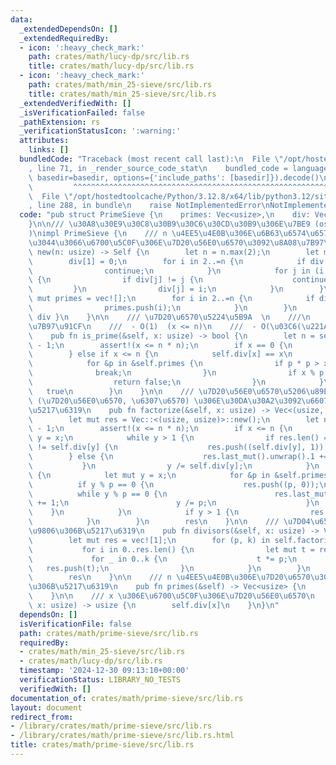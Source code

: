 ```yaml
---
data:
  _extendedDependsOn: []
  _extendedRequiredBy:
  - icon: ':heavy_check_mark:'
    path: crates/math/lucy-dp/src/lib.rs
    title: crates/math/lucy-dp/src/lib.rs
  - icon: ':heavy_check_mark:'
    path: crates/math/min_25-sieve/src/lib.rs
    title: crates/math/min_25-sieve/src/lib.rs
  _extendedVerifiedWith: []
  _isVerificationFailed: false
  _pathExtension: rs
  _verificationStatusIcon: ':warning:'
  attributes:
    links: []
  bundledCode: "Traceback (most recent call last):\n  File \"/opt/hostedtoolcache/Python/3.12.8/x64/lib/python3.12/site-packages/onlinejudge_verify/documentation/build.py\"\
    , line 71, in _render_source_code_stat\n    bundled_code = language.bundle(stat.path,\
    \ basedir=basedir, options={'include_paths': [basedir]}).decode()\n          \
    \         ^^^^^^^^^^^^^^^^^^^^^^^^^^^^^^^^^^^^^^^^^^^^^^^^^^^^^^^^^^^^^^^^^^^^^^^^^^^^^^^^^\n\
    \  File \"/opt/hostedtoolcache/Python/3.12.8/x64/lib/python3.12/site-packages/onlinejudge_verify/languages/rust.py\"\
    , line 288, in bundle\n    raise NotImplementedError\nNotImplementedError\n"
  code: "pub struct PrimeSieve {\n    primes: Vec<usize>,\n    div: Vec<usize>,\n\
    }\n\n/// \u30A8\u30E9\u30C8\u30B9\u30C6\u30CD\u30B9\u306E\u7BE9 (osa_k \u6CD5\
    )\nimpl PrimeSieve {\n    /// n \u4EE5\u4E0B\u306E\u6B63\u6574\u6570\u306B\u3064\
    \u3044\u3066\u6700\u5C0F\u306E\u7D20\u56E0\u6570\u3092\u8A08\u7B97\n    pub fn\
    \ new(n: usize) -> Self {\n        let n = n.max(2);\n        let mut div = (0..=n).collect::<Vec<_>>();\n\
    \        div[1] = 0;\n        for i in 2..=n {\n            if div[i] != i {\n\
    \                continue;\n            }\n            for j in (i * 2..=n).step_by(i)\
    \ {\n                if div[j] != j {\n                    continue;\n       \
    \         }\n                div[j] = i;\n            }\n        }\n        let\
    \ mut primes = vec![];\n        for i in 2..=n {\n            if div[i] == i {\n\
    \                primes.push(i);\n            }\n        }\n        Self { primes,\
    \ div }\n    }\n\n    /// \u7D20\u6570\u5224\u5B9A  \n    ///\n    /// # \u8A08\
    \u7B97\u91CF\n    ///  - O(1)  (x <= n)\n    ///  - O(\u03C6(\u221Ax)) (x > n)\n\
    \    pub fn is_prime(&self, x: usize) -> bool {\n        let n = self.primes.len()\
    \ - 1;\n        assert!(x <= n * n);\n        if x == 0 {\n            false\n\
    \        } else if x <= n {\n            self.div[x] == x\n        } else {\n\
    \            for &p in &self.primes {\n                if p * p > x {\n      \
    \              break;\n                }\n                if x % p == 0 {\n  \
    \                  return false;\n                }\n            }\n         \
    \   true\n        }\n    }\n\n    /// \u7D20\u56E0\u6570\u5206\u89E3  \n    ///\
    \ (\u7D20\u56E0\u6570, \u6307\u6570) \u306E\u30DA\u30A2\u3092\u6607\u9806\u306B\
    \u5217\u6319\n    pub fn factorize(&self, x: usize) -> Vec<(usize, usize)> {\n\
    \        let mut res = Vec::<(usize, usize)>::new();\n        let n = self.div.len()\
    \ - 1;\n        assert!(x <= n * n);\n        if x <= n {\n            let mut\
    \ y = x;\n            while y > 1 {\n                if res.len() == 0 || res.last().unwrap().0\
    \ != self.div[y] {\n                    res.push((self.div[y], 1));\n        \
    \        } else {\n                    res.last_mut().unwrap().1 += 1;\n     \
    \           }\n                y /= self.div[y];\n            }\n        } else\
    \ {\n            let mut y = x;\n            for &p in &self.primes {\n      \
    \          if y % p == 0 {\n                    res.push((p, 0));\n          \
    \          while y % p == 0 {\n                        res.last_mut().unwrap().1\
    \ += 1;\n                        y /= p;\n                    }\n            \
    \    }\n            }\n            if y > 1 {\n                res.push((y, 1));\n\
    \            }\n        }\n        res\n    }\n\n    /// \u7D04\u6570\u3092\u6607\
    \u9806\u306B\u5217\u6319\n    pub fn divisors(&self, x: usize) -> Vec<usize> {\n\
    \        let mut res = vec![1];\n        for (p, k) in self.factorize(x) {\n \
    \           for i in 0..res.len() {\n                let mut t = res[i];\n   \
    \             for _ in 0..k {\n                    t *= p;\n                 \
    \   res.push(t);\n                }\n            }\n        }\n        res.sort_unstable();\n\
    \        res\n    }\n\n    /// n \u4EE5\u4E0B\u306E\u7D20\u6570\u3092\u6607\u9806\
    \u306B\u5217\u6319\n    pub fn primes(&self) -> Vec<usize> {\n        self.primes.clone()\n\
    \    }\n\n    /// x \u306E\u6700\u5C0F\u306E\u7D20\u56E0\u6570\n    pub fn min_factor(&self,\
    \ x: usize) -> usize {\n        self.div[x]\n    }\n}\n"
  dependsOn: []
  isVerificationFile: false
  path: crates/math/prime-sieve/src/lib.rs
  requiredBy:
  - crates/math/min_25-sieve/src/lib.rs
  - crates/math/lucy-dp/src/lib.rs
  timestamp: '2024-12-30 09:13:10+00:00'
  verificationStatus: LIBRARY_NO_TESTS
  verifiedWith: []
documentation_of: crates/math/prime-sieve/src/lib.rs
layout: document
redirect_from:
- /library/crates/math/prime-sieve/src/lib.rs
- /library/crates/math/prime-sieve/src/lib.rs.html
title: crates/math/prime-sieve/src/lib.rs
---
```

